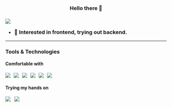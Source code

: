 <!-- <div align=center> -->
  <h3 align=center><b>Hello there 👋</b><h3>

![](https://github.com/halfrost/halfrost/blob/master/icons/header_.png)

* 🧐   Interested in frontend, trying out backend.
  
---
 <h3>Tools & Technologies</h3>
 <h4>Comfortable with<h4>
 <p>
     <img src="https://img.shields.io/badge/HTML%20-%23F7DF1E.svg?&style=for-the-badge&color=E34F26" />&nbsp;&nbsp;
   <img src="https://img.shields.io/badge/css%20-%23F7DF1E.svg?&style=for-the-badge&color=5BA8EE" />&nbsp;&nbsp;
   <img src="https://img.shields.io/badge/JavaScript%20-%23F7DF1E.svg?&style=for-the-badge&color=F7DF1E" />&nbsp;&nbsp;
     <img src="https://img.shields.io/badge/react%20-%23F7DF1E.svg?&style=for-the-badge&color=00D8FF" />&nbsp;&nbsp;
     <img src="https://img.shields.io/badge/Node.js%20-%23F7DF1E.svg?&style=for-the-badge&color=6DB35A" />&nbsp;&nbsp;
   <img src="https://img.shields.io/badge/MongoDB%20-%23F7DF1E.svg?&style=for-the-badge&color=5C9A37" />&nbsp;&nbsp;
  </p>
  
  <h4>Trying my hands on</h4>
  <p>
      <img src="https://img.shields.io/badge/NextJS%20-%23F7DF1E.svg?&style=for-the-badge&color=000000" />&nbsp;&nbsp;
          <img src="https://img.shields.io/badge/GatsbyJS%20-%23F7DF1E.svg?&style=for-the-badge&color=452475" />&nbsp;&nbsp;
    
  </p>
  
  

<!--    --- -->
<!-- [![My GitHub stats](https://github-readme-stats.vercel.app/api?username=SaDevat&theme=radical&show_icons=true)](https://github.com/SaDevat/github-readme-stats) -->
<!--    </div> -->
